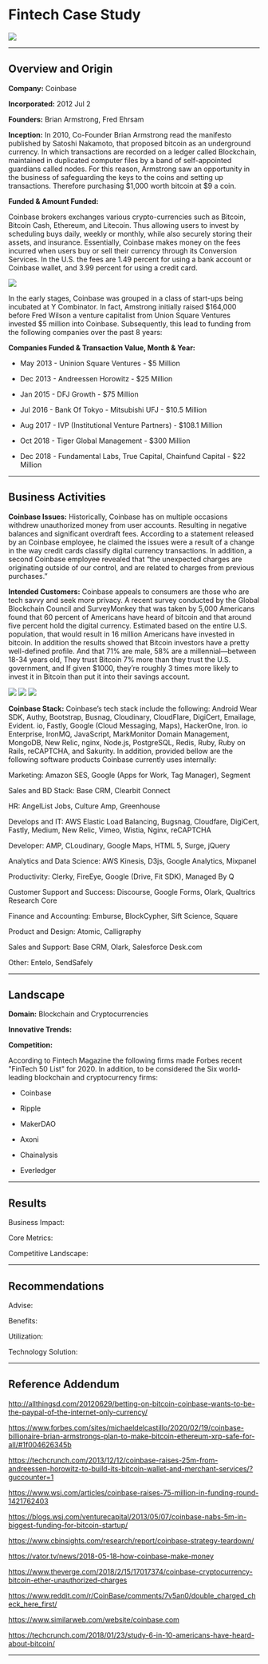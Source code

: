 # Fintech Case Study

![](https://github.com/HendersonRichardK/Unit1_Homework_Assignment/blob/master/Coinbase-1-1200x628.jpg)

---

## Overview and Origin

**Company:**  Coinbase

**Incorporated:**  2012 Jul 2

**Founders:**  Brian Armstrong, Fred Ehrsam

**Inception:**  In 2010, Co-Founder Brian Armstrong read the manifesto published by Satoshi Nakamoto, that proposed bitcoin as an underground currency.  In which transactions are recorded on a ledger called Blockchain, maintained in duplicated computer files by a band of self-appointed guardians called nodes.  For this reason, Armstrong saw an opportunity in the business of safeguarding the keys to the coins and setting up transactions. Therefore purchasing $1,000 worth bitcoin at $9 a coin. 

**Funded & Amount Funded:**  

Coinbase brokers exchanges various crypto-currencies such as Bitcoin, Bitcoin Cash, Ethereum, and Litecoin. Thus allowing users to invest by scheduling buys daily, weekly or monthly, while also securely storing their assets, and insurance. Essentially, Coinbase makes money on the fees incurred when users buy or sell their currency through its Conversion Services.  In the U.S. the fees are 1.49 percent for using a bank account or Coinbase wallet, and 3.99 percent for using a credit card. 

![](https://github.com/HendersonRichardK/Unit1_Homework_Assignment/blob/master/COINRATE.JPG)

In the early stages, Coinbase was grouped in a class of start-ups being incubated at Y Combinator. In fact, Amstrong initially raised $164,000 before Fred Wilson a venture capitalist from Union Square Ventures invested $5 million into Coinbase. Subsequently, this lead to funding from the following companies over the past 8 years:

**Companies Funded & Transaction Value, Month & Year:**

 * May 2013 - Uninion Square Ventures - $5 Million

 * Dec 2013 - Andreessen Horowitz - $25 Million

 * Jan 2015 - DFJ Growth - $75 Million 

 * Jul 2016 - Bank Of Tokyo - Mitsubishi UFJ - $10.5 Million

 * Aug 2017 - IVP (Institutional Venture Partners) - $108.1 Million

 * Oct 2018 - Tiger Global Management - $300 Million

 * Dec 2018 - Fundamental Labs, True Capital, Chainfund Capital - $22 Million

---

## Business Activities

**Coinbase Issues:** Historically, Coinbase has on multiple occasions withdrew unauthorized money from user accounts.  Resulting in negative balances and significant overdraft fees.  According to a statement released by an Coinbase employee, he claimed the issues were a result of a change in the way credit cards classify digital currency transactions. In addition, a second Coinbase employee revealed that “the unexpected charges are originating outside of our control, and are related to charges from previous purchases.” 

**Intended Customers:** Coinbase appeals to consumers are those who are tech savvy and seek more privacy. A recent survey conducted by the Global Blockchain Council and SurveyMonkey that was taken by 5,000 Americans found that 60 percent of Americans have heard of bitcoin and that around five percent hold the digital currency. Estimated based on the entire U.S. population, that would result in 16 million Americans have invested in bitcoin. In addition the results showed that Bitcoin investors have a pretty well-defined profile. And that 71% are male, 58% are a millennial—between 18-34 years old, They trust Bitcoin 7% more than they trust the U.S. government, and If given $1000, they’re roughly 3 times more likely to invest it in Bitcoin than put it into their savings account.  

![](https://github.com/HendersonRichardK/Unit1_Homework_Assignment/blob/master/COIN4.JPG)
![](https://github.com/HendersonRichardK/Unit1_Homework_Assignment/blob/master/COINCOUNTRIES.JPG)
![](https://github.com/HendersonRichardK/Unit1_Homework_Assignment/blob/master/Coinbase-1-800x374.jpg)

**Coinbase Stack:** Coinbase’s tech stack include the following: Android Wear SDK, Authy, Bootstrap, Busnag, Cloudinary, CloudFlare, DigiCert, Emailage, Evident. io, Fastly, Google (Cloud Messaging, Maps), HackerOne, Iron. io Enterprise, IronMQ, JavaScript, MarkMonitor Domain Management, MongoDB, New Relic, nginx, Node.js, PostgreSQL, Redis, Ruby, Ruby on Rails, reCAPTCHA, and Sakurity. In addition, provided bellow are the following software products Coinbase currently uses internally:


Marketing: Amazon SES, Google (Apps for Work, Tag Manager), Segment

Sales and BD Stack:  Base CRM, Clearbit Connect

HR: AngelList Jobs, Culture Amp, Greenhouse

Develops and IT:  AWS Elastic Load Balancing, Bugsnag, Cloudfare, DigiCert, Fastly, Medium, New Relic, Vimeo, Wistia, Nginx, reCAPTCHA

Developer:  AMP, CLoudinary, Google Maps, HTML 5, Surge, jQuery

Analytics and Data Science: AWS Kinesis, D3js, Google Analytics, Mixpanel

Productivity: Clerky, FireEye, Google (Drive, Fit SDK), Managed By Q

Customer Support and Success:  Discourse, Google Forms, Olark, Qualtrics Research Core

Finance and Accounting: Emburse, BlockCypher, Sift Science, Square

Product and Design:  Atomic, Calligraphy

Sales and Support: Base CRM, Olark, Salesforce Desk.com

Other:  Entelo, SendSafely



---

## Landscape

**Domain:** Blockchain and Cryptocurrencies

**Innovative Trends:**

**Competition:**

According to Fintech Magazine the following firms made Forbes recent "FinTech 50 List" for 2020. In addition, to be considered the Six world-leading blockchain and cryptocurrency firms:

  * Coinbase

  * Ripple

  * MakerDAO

  * Axoni

  * Chainalysis

  * Everledger

---

## Results

Business Impact:

Core Metrics:

Competitive Landscape:

---

## Recommendations

Advise:

Benefits:

Utilization:

Technology Solution:

---

## Reference Addendum


http://allthingsd.com/20120629/betting-on-bitcoin-coinbase-wants-to-be-the-paypal-of-the-internet-only-currency/

https://www.forbes.com/sites/michaeldelcastillo/2020/02/19/coinbase-billionaire-brian-armstrongs-plan-to-make-bitcoin-ethereum-xrp-safe-for-all/#1f004626345b

https://techcrunch.com/2013/12/12/coinbase-raises-25m-from-andreessen-horowitz-to-build-its-bitcoin-wallet-and-merchant-services/?guccounter=1

https://www.wsj.com/articles/coinbase-raises-75-million-in-funding-round-1421762403

https://blogs.wsj.com/venturecapital/2013/05/07/coinbase-nabs-5m-in-biggest-funding-for-bitcoin-startup/

https://www.cbinsights.com/research/report/coinbase-strategy-teardown/

https://vator.tv/news/2018-05-18-how-coinbase-make-money

https://www.theverge.com/2018/2/15/17017374/coinbase-cryptocurrency-bitcoin-ether-unauthorized-charges

https://www.reddit.com/r/CoinBase/comments/7v5an0/double_charged_check_here_first/

https://www.similarweb.com/website/coinbase.com

https://techcrunch.com/2018/01/23/study-6-in-10-americans-have-heard-about-bitcoin/














---







